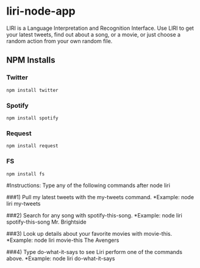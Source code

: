 # liri-node-app

LIRI is a Language Interpretation and Recognition Interface.
Use LIRI to get your latest tweets, find out about a song,
or a movie, or just choose a random action from your own random file.

## NPM Installs

### Twitter

`npm install twitter`

### Spotify

`npm install spotify`

### Request

`npm install request`

### FS

`npm install fs`


#Instructions: Type any of the following commands after node liri

###1) Pull my latest tweets with the my-tweets command.
  *Example: node liri my-tweets

###2) Search for any song with spotify-this-song.
   *Example: node liri spotify-this-song Mr. Brightside

###3) Look up details about your favorite movies with movie-this.
  *Example: node liri movie-this The Avengers

###4) Type do-what-it-says to see Liri perform one of the commands above.
  *Example: node liri do-what-it-says